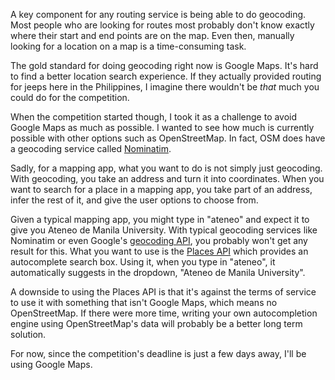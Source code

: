 <!-- 
.. link: 
.. description: 
.. tags: philippine-transit-app, programming
.. date: 2013/09/25 12:26:59
.. title: Geocoding Services
.. slug: geocoding-services
-->

A key component for any routing service is being able to do geocoding. Most people who are looking for routes most probably don't know exactly where their start and end points are on the map. Even then, manually looking for a location on a map is a time-consuming task.

The gold standard for doing geocoding right now is Google Maps. It's hard to find a better location search experience. If they actually provided routing for jeeps here in the Philippines, I imagine there wouldn't be *that* much you could do for the competition.

When the competition started though, I took it as a challenge to avoid Google Maps as much as possible. I wanted to see how much is currently possible with other options such as OpenStreetMap. In fact, OSM does have a geocoding service called [Nominatim](http://nominatim.openstreetmap.org).

Sadly, for a mapping app, what you want to do is not simply just geocoding. With geocoding, you take an address and turn it into coordinates. When you want to search for a place in a mapping app, you take part of an address, infer the rest of it, and give the user options to choose from.

Given a typical mapping app, you might type in "ateneo" and expect it to give you Ateneo de Manila University. With typical geocoding services like Nominatim or even Google's [geocoding API](https://developers.google.com/maps/documentation/javascript/geocoding), you probably won't get any result for this. What you want to use is the [Places API](https://developers.google.com/maps/documentation/javascript/places) which provides an autocomplete search box. Using it, when you type in "ateneo", it automatically suggests in the dropdown, "Ateneo de Manila University".

A downside to using the Places API is that it's against the terms of service to use it with something that isn't Google Maps, which means no OpenStreetMap. If there were more time, writing your own autocompletion engine using OpenStreetMap's data will probably be a better long term solution.

For now, since the competition's deadline is just a few days away, I'll be using Google Maps.
